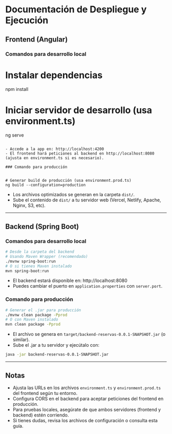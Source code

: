 # Documentación de Despliegue y Ejecución

## Frontend (Angular)

### Comandos para desarrollo local

# Instalar dependencias
npm install

# Iniciar servidor de desarrollo (usa environment.ts)
ng serve
```

- Accede a la app en: http://localhost:4200
- El frontend hará peticiones al backend en http://localhost:8080 (ajusta en environment.ts si es necesario).

### Comando para producción


# Generar build de producción (usa environment.prod.ts)
ng build --configuration=production
```

- Los archivos optimizados se generan en la carpeta `dist/`.
- Sube el contenido de `dist/` a tu servidor web (Vercel, Netlify, Apache, Nginx, S3, etc).

---

## Backend (Spring Boot)

### Comandos para desarrollo local

```bash
# Desde la carpeta del backend
# Usando Maven Wrapper (recomendado)
./mvnw spring-boot:run
# O si tienes Maven instalado
mvn spring-boot:run
```

- El backend estará disponible en: http://localhost:8080
- Puedes cambiar el puerto en `application.properties` con `server.port`.

### Comando para producción

```bash
# Generar el .jar para producción
./mvnw clean package -Pprod
# O con Maven instalado
mvn clean package -Pprod
```

- El archivo se genera en `target/backend-reservas-0.0.1-SNAPSHOT.jar` (o similar).
- Sube el .jar a tu servidor y ejecútalo con:

```bash
java -jar backend-reservas-0.0.1-SNAPSHOT.jar
```

---

## Notas
- Ajusta las URLs en los archivos `environment.ts` y `environment.prod.ts` del frontend según tu entorno.
- Configura CORS en el backend para aceptar peticiones del frontend en producción.
- Para pruebas locales, asegúrate de que ambos servidores (frontend y backend) estén corriendo.
- Si tienes dudas, revisa los archivos de configuración o consulta esta guía.
